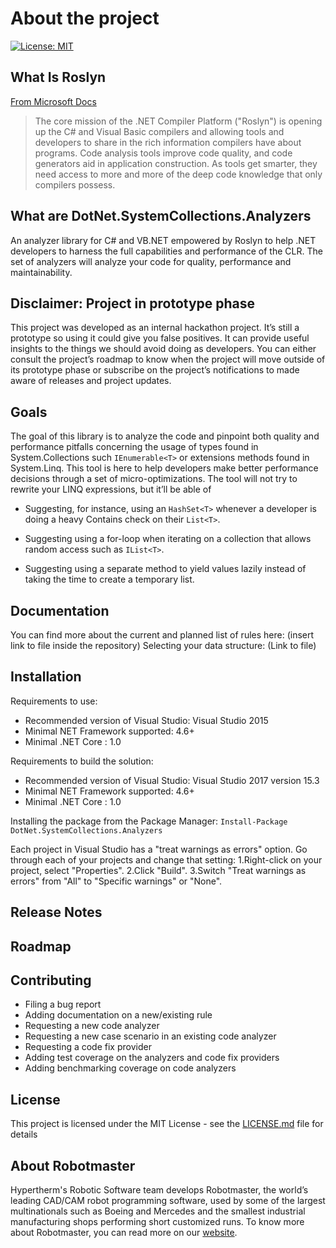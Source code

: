 # About the project

[![License: MIT](https://img.shields.io/github/license/hypertherm/DotNet.SystemCollections.Analyzers?color=brightgreen)](https://opensource.org/licenses/MIT)

## What Is Roslyn

[From Microsoft Docs](https://docs.microsoft.com/en-us/visualstudio/extensibility/dotnet-compiler-platform-roslyn-extensibility?view=vs-2019)
> The core mission of the .NET Compiler Platform ("Roslyn") is opening up the C# and Visual Basic compilers and allowing tools and developers to share in the rich information compilers have about programs. Code analysis tools improve code quality, and code generators aid in application construction. As tools get smarter, they need access to more and more of the deep code knowledge that only compilers possess.

## What are DotNet.SystemCollections.Analyzers

An analyzer library for C# and VB.NET empowered by Roslyn to help .NET developers to harness the full capabilities and performance of the CLR. The set of analyzers will analyze your code for quality, performance and maintainability.

## Disclaimer: Project in prototype phase

This project was developed as an internal hackathon project. It’s still a prototype so using it could give you false positives. It can provide useful insights to the things we should avoid doing as developers. You can either consult the project’s roadmap to know when the project will move outside of its prototype phase or subscribe on the project’s notifications to made aware of releases and project updates.

## Goals

The goal of this library is to analyze the code and pinpoint both quality and performance pitfalls concerning the usage of types found in System.Collections such `IEnumerable<T>` or extensions methods found in System.Linq. This tool is here to help developers make better performance decisions through a set of micro-optimizations. The tool will not try to rewrite your LINQ expressions, but it’ll be able of

- Suggesting, for instance, using an `HashSet<T>` whenever a developer is doing a heavy Contains check on their `List<T>`.

- Suggesting using a for-loop when iterating on a collection that allows random access such as `IList<T>`.

- Suggesting using a separate method to yield values lazily instead of taking the time to create a temporary list.

## Documentation

You can find more about the current and planned list of rules here: (insert link to file inside the repository)
Selecting your data structure: (Link to file)

## Installation

Requirements to use:

- Recommended version of Visual Studio: Visual Studio 2015
- Minimal NET Framework supported: 4.6+
- Minimal .NET Core : 1.0

Requirements to build the solution:

- Recommended version of Visual Studio: Visual Studio 2017 version 15.3
- Minimal NET Framework supported: 4.6+
- Minimal .NET Core : 1.0

Installing the package from the Package Manager: `Install-Package DotNet.SystemCollections.Analyzers`

Each project in Visual Studio has a "treat warnings as errors" option. Go through each of your projects and change that setting:
1.Right-click on your project, select "Properties".
2.Click "Build".
3.Switch "Treat warnings as errors" from "All" to "Specific warnings" or "None".

## Release Notes

## Roadmap

## Contributing

- Filing a bug report
- Adding documentation on a new/existing rule
- Requesting a new code analyzer
- Requesting a new case scenario in an existing code analyzer
- Requesting a code fix provider
- Adding test coverage on the analyzers and code fix providers
- Adding benchmarking coverage on code analyzers

## License

This project is licensed under the MIT License - see the [LICENSE.md](LICENSE.md) file for details

## About Robotmaster

Hypertherm's Robotic Software team develops Robotmaster, the world’s leading CAD/CAM robot programming software, used by some of the largest multinationals such as Boeing and Mercedes and the smallest industrial manufacturing shops performing short customized runs. To know more about Robotmaster, you can read more on our [website](https://www.robotmaster.com/en/).

